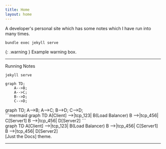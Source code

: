 ```yaml
---
title: Home
layout: home
---
```



A developer's personal site which has some notes which I have run into many times. 

`bundle exec jekyll serve`

{: .warning }
Example warning box.

----

Running Notes

`jekyll serve`

```mermaid
graph TD;
    A-->B;
    A-->C;
    B-->D;
    C-->D;
```
<div class="mermaid" markdown="0" >
graph TD;
    A-->B;
    A-->C;
    B-->D;
    C-->D;
</div>
```mermaid
graph TD
A[Client] -->|tcp_123| B(Load Balancer)
B -->|tcp_456| C[Server1] 
B -->|tcp_456| D[Server2]
```
<div class="mermaid" markdown="0" >
graph TD
A[Client] -->|tcp_123| B(Load Balancer)
B -->|tcp_456| C[Server1] 
B -->|tcp_456| D[Server2]
</div>
 [Just the Docs] theme. 



----

[^1]: [It can take up to 10 minutes for changes to your site to publish after you push the changes to GitHub](https://docs.github.com/en/pages/setting-up-a-github-pages-site-with-jekyll/creating-a-github-pages-site-with-jekyll#creating-your-site).

[Just the Docs]: https://just-the-docs.github.io/just-the-docs/
[GitHub Pages]: https://docs.github.com/en/pages
[README]: https://github.com/just-the-docs/just-the-docs-template/blob/main/README.md
[Jekyll]: https://jekyllrb.com
[GitHub Pages / Actions workflow]: https://github.blog/changelog/2022-07-27-github-pages-custom-github-actions-workflows-beta/
[use this template]: https://github.com/just-the-docs/just-the-docs-template/generate

